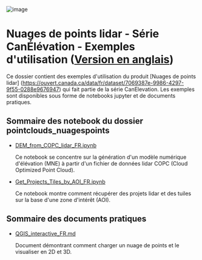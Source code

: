![image](https://github.com/user-attachments/assets/7fb631a8-8405-4592-9897-991f8123cd02)
# Nuages de points lidar - Série CanÉlévation - Exemples d'utilisation ([Version en anglais](./README.md))

Ce dossier contient des exemples d'utilisation du produit [Nuages de points lidar] (https://ouvert.canada.ca/data/fr/dataset/7069387e-9986-4297-9f55-0288e9676947) qui fait partie de la série CanElevation. Les exemples sont disponibles sous forme de notebooks jupyter et de documents pratiques.

## Sommaire des notebook du dossier pointclouds_nuagespoints

* [DEM_from_COPC_lidar_FR.ipynb](./DEM_from_COPC_lidar_FR.ipynb)

  Ce notebook se concentre sur la génération d'un modèle numérique d'élévation (MNE) à partir d'un fichier de données lidar COPC (Cloud Optimized Point Cloud).

* [Get_Projects_Tiles_by_AOI_FR.ipynb](./Get_Projects_Tiles_by_AOI_FR.ipynb)

  Ce notebook montre comment récupérer des projets lidar et des tuiles sur la base d'une zone d'intérêt (AOI).

## Sommaire des documents pratiques

* [QGIS_interactive_FR.md](./QGIS_interactive_FR.md)

  Document démontrant comment charger un nuage de points et le visualiser en 2D et 3D.

